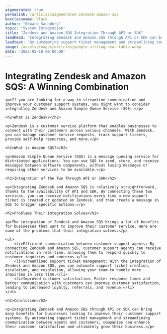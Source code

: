 ```yaml
---
aigenerated: true
permalink: /articles/aigenerated-zendesk-amazon-sqs
boxclassname: black
author: "Edward Saunders"
topic: "System Integration"
title: "Zendesk and Amazon SQS Integration Through API or SDK"
leadhead: "Integrating Zendesk and Amazon SQS through API or SDK can bring many benefits for businesses looking to improve their customer support systems"
leadtext: "By automating support ticket management and streamlining communication between agents and customers, companies can enhance their customer satisfaction and ultimately grow their business."
image: /assets/images/articles/people-sitting-near-table.webp
date: '2023-05-10 00:00:00'
---
```

<div class="arttext">    <h1>Integrating Zendesk and Amazon SQS: A Winning Combination</h1>

    <p>If you are looking for a way to streamline communication and improve your customer support systems, you might want to consider integrating Zendesk and Amazon Simple Queue Service (SQS).</p>

    <h2>What is Zendesk?</h2>

    <p>Zendesk is a customer service platform that enables businesses to connect with their customers across various channels. With Zendesk, you can manage customer service requests, track support tickets, provide self-help resources, and more.</p>

    <h2>What is Amazon SQS?</h2>

    <p>Amazon Simple Queue Service (SQS) is a message queuing service for distributed applications. You can use SQS to send, store, and receive messages between software components, without losing messages or requiring other services to be available.</p>

    <h2>Integration of the Two Through API or SDK</h2>

    <p>Integrating Zendesk and Amazon SQS is relatively straightforward, thanks to the availability of API and SDK. By connecting these two services, you can receive notifications every time a new support ticket is created or updated on Zendesk, and then create a message in SQS to trigger specific actions.</p>

    <h2>Problems Their Integration Solves</h2>

    <p>The integration of Zendesk and Amazon SQS brings a lot of benefits for businesses that want to improve their customer service. Here are some of the problems that their integration solves:</p>

    <ul>
        <li>Efficient communication between customer support agents: By connecting Zendesk and Amazon SQS, customer support agents can receive notifications in real-time, allowing them to respond quickly to customer inquiries and concerns.</li>
        <li>Streamlined support ticket management: With the integration of Zendesk and Amazon SQS, you can automate support ticket creation, escalation, and resolution, allowing your team to handle more inquiries in less time.</li>
        <li>Improved customer satisfaction: Faster response times and better communication with customers can improve customer satisfaction, leading to increased loyalty, referrals, and revenue.</li>
    </ul>

    <h2>Conclusion</h2>

    <p>Integrating Zendesk and Amazon SQS through API or SDK can bring many benefits for businesses looking to improve their customer support systems. By automating support ticket management and streamlining communication between agents and customers, companies can enhance their customer satisfaction and ultimately grow their business.</p>

</div>
